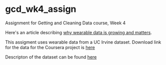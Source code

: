 # gcd_wk4_assign
Assignment for Getting and Cleaning Data course, Week 4


Here's an article describing [why wearable data is growing and matters](http://www.insideactivitytracking.com/data-science-activity-tracking-and-the-battle-for-the-worlds-top-sports-brand/).

This assigment uses wearable data from a UC Irvine dataset.  Download link for the data for the Coursera project is [here]()

Descripton of the dataset can be found [here](http://archive.ics.uci.edu/ml/datasets/Human+Activity+Recognition+Using+Smartphones)

